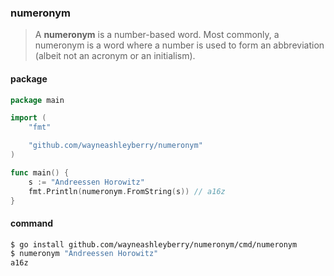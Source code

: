 ### numeronym

> A **numeronym** is a number-based word. Most commonly, a numeronym is a word where a number is used to form an abbreviation (albeit not an acronym or an initialism).

#### package

```go
package main

import (
	"fmt"

	"github.com/wayneashleyberry/numeronym"
)

func main() {
    s := "Andreessen Horowitz"
    fmt.Println(numeronym.FromString(s)) // a16z
}
```

#### command

```sh
$ go install github.com/wayneashleyberry/numeronym/cmd/numeronym
$ numeronym "Andreessen Horowitz"
a16z
```
